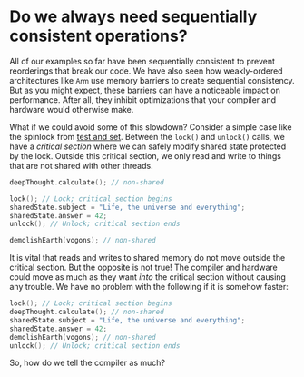 # Do we always need sequentially consistent operations?

All of our examples so far have been sequentially consistent to prevent reorderings that break our code.
We have also seen how weakly-ordered architectures like <small>Arm</small> use memory barriers to create sequential consistency.
But as you might expect, these barriers can have a noticeable impact on performance.
After all, they inhibit optimizations that your compiler and hardware would otherwise make.

What if we could avoid some of this slowdown?
Consider a simple case like the spinlock from [test and set](/read-modify-write/test_and_set.html#test-and-set).
Between the `lock()` and `unlock()` calls, we have a *critical section* where we can safely modify shared state protected by the lock.
Outside this critical section, we only read and write to things that are not shared with other threads.
```cpp
deepThought.calculate(); // non-shared

lock(); // Lock; critical section begins
sharedState.subject = "Life, the universe and everything";
sharedState.answer = 42;
unlock(); // Unlock; critical section ends

demolishEarth(vogons); // non-shared
```
It is vital that reads and writes to shared memory do not move outside the critical section.
But the opposite is not true!
The compiler and hardware could move as much as they want *into* the critical section without causing any trouble.
We have no problem with the following if it is somehow faster:
```cpp
lock(); // Lock; critical section begins
deepThought.calculate(); // non-shared
sharedState.subject = "Life, the universe and everything";
sharedState.answer = 42;
demolishEarth(vogons); // non-shared
unlock(); // Unlock; critical section ends
```
So, how do we tell the compiler as much?
